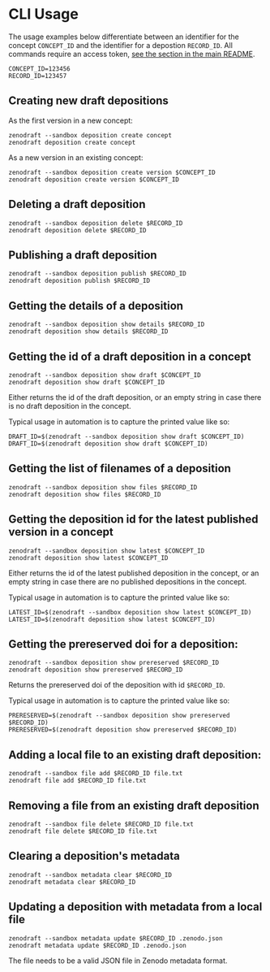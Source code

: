 # CLI Usage

The usage examples below differentiate between an identifier for the concept `CONCEPT_ID` and
the identifier for a depostion `RECORD_ID`. All commands require an access token, [see the section in the main README](README.md#access-tokens).

```shell
CONCEPT_ID=123456
RECORD_ID=123457
```

## Creating new draft depositions

As the first version in a new concept:

```shell
zenodraft --sandbox deposition create concept
zenodraft deposition create concept
```

As a new version in an existing concept:

```shell
zenodraft --sandbox deposition create version $CONCEPT_ID
zenodraft deposition create version $CONCEPT_ID
```

## Deleting a draft deposition

```shell
zenodraft --sandbox deposition delete $RECORD_ID
zenodraft deposition delete $RECORD_ID
```

## Publishing a draft deposition

```shell
zenodraft --sandbox deposition publish $RECORD_ID
zenodraft deposition publish $RECORD_ID
```

## Getting the details of a deposition

```shell
zenodraft --sandbox deposition show details $RECORD_ID
zenodraft deposition show details $RECORD_ID
```

## Getting the id of a draft deposition in a concept

```shell
zenodraft --sandbox deposition show draft $CONCEPT_ID
zenodraft deposition show draft $CONCEPT_ID
```

Either returns the id of the draft deposition, or an empty string in case there is no draft deposition in the concept.

Typical usage in automation is to capture the printed value like so:

```shell
DRAFT_ID=$(zenodraft --sandbox deposition show draft $CONCEPT_ID)
DRAFT_ID=$(zenodraft deposition show draft $CONCEPT_ID)
```

## Getting the list of filenames of a deposition

```shell
zenodraft --sandbox deposition show files $RECORD_ID
zenodraft deposition show files $RECORD_ID
```

## Getting the deposition id for the latest published version in a concept

```shell
zenodraft --sandbox deposition show latest $CONCEPT_ID
zenodraft deposition show latest $CONCEPT_ID
```

Either returns the id of the latest published deposition in the concept, or an empty string in case there are no published depositions in the concept.

Typical usage in automation is to capture the printed value like so:

```shell
LATEST_ID=$(zenodraft --sandbox deposition show latest $CONCEPT_ID)
LATEST_ID=$(zenodraft deposition show latest $CONCEPT_ID)
```

## Getting the prereserved doi for a deposition:

```shell
zenodraft --sandbox deposition show prereserved $RECORD_ID
zenodraft deposition show prereserved $RECORD_ID
```

Returns the prereserved doi of the deposition with id `$RECORD_ID`.

Typical usage in automation is to capture the printed value like so:

```shell
PRERESERVED=$(zenodraft --sandbox deposition show prereserved $RECORD_ID)
PRERESERVED=$(zenodraft deposition show prereserved $RECORD_ID)
```

## Adding a local file to an existing draft deposition:

```shell
zenodraft --sandbox file add $RECORD_ID file.txt
zenodraft file add $RECORD_ID file.txt
```

## Removing a file from an existing draft deposition

```shell
zenodraft --sandbox file delete $RECORD_ID file.txt
zenodraft file delete $RECORD_ID file.txt
```

## Clearing a deposition's metadata

```shell
zenodraft --sandbox metadata clear $RECORD_ID 
zenodraft metadata clear $RECORD_ID
```

## Updating a deposition with metadata from a local file

```shell
zenodraft --sandbox metadata update $RECORD_ID .zenodo.json
zenodraft metadata update $RECORD_ID .zenodo.json
```

The file needs to be a valid JSON file in Zenodo metadata format.
